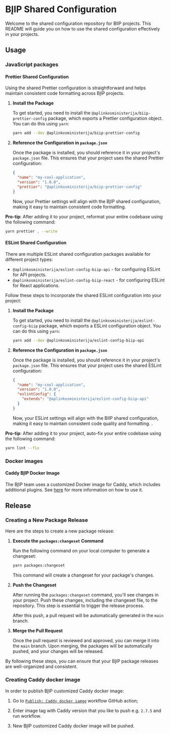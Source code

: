 # BĮIP Shared Configuration

Welcome to the shared configuration repository for BIIP projects. This README will guide you on how to use the shared
configuration effectively in your projects.

## Usage

### JavaScript packages

#### Prettier Shared Configuration

Using the shared Prettier configuration is straightforward and helps maintain consistent code formatting across BĮIP
projects.

1. **Install the Package**

   To get started, you need to install the `@aplinkosministerija/biip-prettier-config` package, which exports a Prettier
   configuration object. You can do this using `yarn`:

   ```bash
   yarn add --dev @aplinkosministerija/biip-prettier-config
   ```

2. **Reference the Configuration in `package.json`**

   Once the package is installed, you should reference it in your project's `package.json` file. This ensures that your
   project uses the shared Prettier configuration:

   ```json
   {
     "name": "my-cool-application",
     "version": "1.0.0",
     "prettier": "@aplinkosministerija/biip-prettier-config"
   }
   ```

   Now, your Prettier settings will align with the BĮIP shared configuration, making it easy to maintain consistent code
   formatting.

**Pro-tip**: After adding it to your project, reformat your entire codebase using the following command:

```bash
yarn prettier . --write
```

#### ESLint Shared Configuration

There are multiple ESLint shared configuration packages available for different project types:

- `@aplinkosministerija/eslint-config-biip-api` - for configuring ESLint for API projects.
- `@aplinkosministerija/eslint-config-biip-react` - for configuring ESLint for React applications.

Follow these steps to incorporate the shared ESLint configuration into your project:

1. **Install the Package**

   To get started, you need to install the `@aplinkosministerija/eslint-config-biip` package, which exports a ESLint
   configuration object. You can do this using `yarn`:

   ```bash
   yarn add --dev @aplinkosministerija/eslint-config-biip-api
   ```

2. **Reference the Configuration in `package.json`**

   Once the package is installed, you should reference it in your project's `package.json` file. This ensures that your
   project uses the shared ESLint configuration:

   ```json
   {
     "name": "my-cool-application",
     "version": "1.0.0",
     "eslintConfig": {
       "extends": "@aplinkosministerija/eslint-config-biip-api"
     }
   }
   ```

   Now, your ESLint settings will align with the BIIP shared configuration, making it easy to maintain consistent code
   quality and formatting. .

**Pro-tip**: After adding it to your project, auto-fix your entire codebase using the following command:

```bash
yarn lint --fix
```

### Docker images

#### Caddy BĮIP Docker Image

The BĮIP team uses a customized Docker image for Caddy, which includes additional plugins.
See [here](https://github.com/AplinkosMinisterija/biip-shared-configuration/pkgs/container/biip-caddy) for more
information on how to use it.

## Release

### Creating a New Package Release

Here are the steps to create a new package release:

1. **Execute the `packages:changeset` Command**

   Run the following command on your local computer to generate a changeset:

   ```bash
   yarn packages:changeset
   ```

   This command will create a changeset for your package's changes.

2. **Push the Changeset**

   After running the `packages:changeset` command, you'll see changes in your project. Push these changes, including the
   changeset file, to the repository. This step is essential to trigger the release process.

   After this push, a pull request will be automatically generated in the `main` branch.

3. **Merge the Pull Request**

   Once the pull request is reviewed and approved, you can merge it into the `main` branch. Upon merging, the packages
   will be automatically pushed, and your changes will be released.

By following these steps, you can ensure that your BĮIP package releases are well-organized and consistent.

### Creating Caddy docker image

In order to publish BĮIP customized Caddy docker image:

1. Go
   to [`Publish: Caddy docker iamge`](https://github.com/AplinkosMinisterija/biip-shared-configuration/actions/workflows/publish-caddy-docker.yml)
   workflow GitHub action;
2. Enter image tag with Caddy version that you like to push e.g. `2.7.5` and run workflow.

3. New BĮIP customized Caddy docker image will be pushed. 